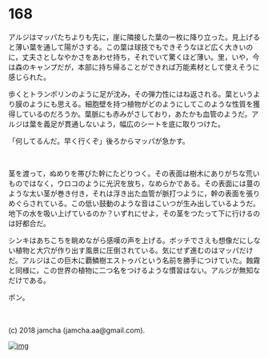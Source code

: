 # 168

アルジはマッパたちよりも先に，崖に隣接した葉の一枚に降り立った。見上げると薄い葉を通して陽がさする。この葉は球技でもできそうなほど広く大きいのに，丈夫さとしなやかさをあわせ持ち，それでいて驚くほど薄い。里，いや，今は森のキャンプだが，本部に持ち帰ることができれば万能素材として使えそうに感じられた。  

歩くとトランポリンのように足が沈み，その弾力性にはね返される。葉というより膜のようにも思える。細胞壁を持つ植物がどのようにしてこのような性質を獲得しているのだろうか。葉脈にも赤みがさしており，あたかも血管のようだ。アルジは葉を義足が貫通しないよう，幅広のシートを底に取りつけた。  

「何してるんだ。早く行くぞ」後ろからマッパが急かす。  

<br>  

茎を渡って，ぬめりを帯びた幹にたどりつく。その表面は樹木にありがちな荒いものではなく，ウロコのように光沢を放ち，なめらかである。その表面には蔓のような太い茎が巻き付き，それは浮き出た血管が脈打つように，幹の表面を張りめぐらされている。この低い鼓動のような音はこいつが生み出しているようだ。地下の水を吸い上げているのか？いずれにせよ，その茎をつたって下に行けるのは好都合だ。  

シンキはあちこちを眺めながら感嘆の声を上げる。ボッチでさえも想像だにしない植物と大穴が作り出す風景に圧倒されている。気にせず進むのはマッパだけだ。アルジはこの巨木に覇鱗樹エストゥバという名前を勝手につけていた。蝕霧と同様に，この世界の植物に二つ名をつけるような慣習はない。アルジが無知なだけである。  

ボン。  

<br>  
<br>  
(c) 2018 jamcha (jamcha.aa@gmail.com).  

[![img](http://i.creativecommons.org/l/by-nc-sa/4.0/88x31.png)](http://creativecommons.org/licenses/by-nc-sa/4.0/deed)
